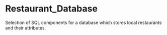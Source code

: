 # Restaurant_Database
Selection of SQL components for a database which stores local restaurants and their attributes.
